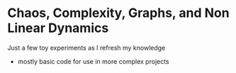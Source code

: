 # Chaos, Complexity, Graphs, and Non Linear Dynamics 

Just a few toy experiments as I refresh my knowledge 

- mostly basic code for use in more complex projects
